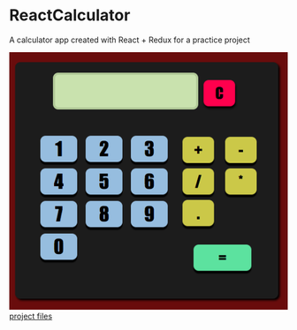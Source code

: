 # ReactCalculator

A calculator app created with React + Redux for a practice project

![](https://github.com/pussiahma/ReactCalculator/blob/gh-pages/screencap.png)
[project files](https://github.com/pussiahma/ReactCalculator/tree/gh-pages)
